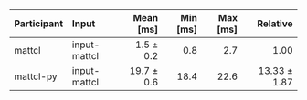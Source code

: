 | Participant | Input | Mean [ms] | Min [ms] | Max [ms] | Relative |
|:---|:---|---:|---:|---:|---:|
| mattcl | input-mattcl | 1.5 ± 0.2 | 0.8 | 2.7 | 1.00 |
| mattcl-py | input-mattcl | 19.7 ± 0.6 | 18.4 | 22.6 | 13.33 ± 1.87 |
